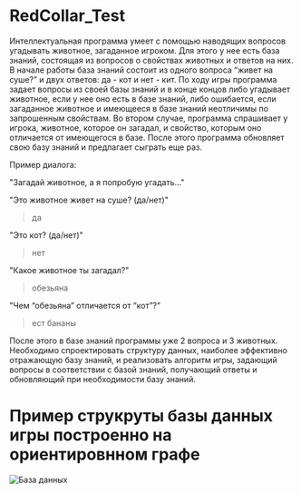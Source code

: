 # RedCollar_Test

Интеллектуальная программа умеет с помощью наводящих вопросов угадывать животное, загаданное игроком. Для этого у нее есть база знаний, состоящая из вопросов о свойствах животных и ответов на них. В начале работы база знаний состоит из одного вопроса “живет на суше?” и двух ответов: да - кот и нет - кит. По ходу игры программа задает вопросы из своей базы знаний и в конце концов либо угадывает животное, если у нее оно есть в базе знаний, либо ошибается, если загаданное животное и имеющееся в базе знаний неотличимы по запрошенным свойствам. Во втором случае, программа спрашивает у игрока, животное, которое он загадал, и свойство, которым оно отличается от имеющегося в базе. После этого программа обновляет свою базу знаний и предлагает сыграть еще раз.

Пример диалога: 

"Загадай животное, а я попробую угадать..."</b>

"Это животное живет на суше? (да/нет)" </b>
> да

"Это кот? (да/нет)"
>  нет

"Какое животное ты загадал?"
>  обезьяна

"Чем “обезьяна” отличается от “кот”?"
>  ест бананы

После этого в базе знаний программы уже 2 вопроса и 3 животных.
Необходимо спроектировать структуру данных, наиболее эффективно отражающую базу знаний, и реализовать алгоритм игры, задающий вопросы в соответствии с базой знаний, получающий ответы и обновляющий при необходимости базу знаний.

# Пример струкруты базы данных игры построенно на ориентировнном графе
![База данных](https://github.com/Roman-30/redcollar_test1/assets/71034963/d57deaff-0db2-4ea4-80e5-40c1d5c70c91)
